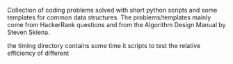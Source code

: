 Collection of coding problems solved with short python scripts and
some templates for common data structures. The problems/templates
mainly come from HackerRank questions and from the Algorithm Design 
Manual by Steven Skiena.

the timing directory contains some time it scripts to test the
relative efficiency of different
